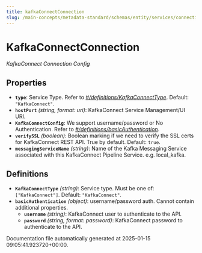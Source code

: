 ```yaml
---
title: kafkaConnectConnection
slug: /main-concepts/metadata-standard/schemas/entity/services/connections/pipeline/kafkaconnectconnection
---
```


# KafkaConnectConnection

*KafkaConnect Connection Config*

## Properties

- **`type`**: Service Type. Refer to *[#/definitions/KafkaConnectType](#definitions/KafkaConnectType)*. Default: `"KafkaConnect"`.
- **`hostPort`** *(string, format: uri)*: KafkaConnect Service Management/UI URI.
- **`KafkaConnectConfig`**: We support username/password or No Authentication. Refer to *[#/definitions/basicAuthentication](#definitions/basicAuthentication)*.
- **`verifySSL`** *(boolean)*: Boolean marking if we need to verify the SSL certs for KafkaConnect REST API. True by default. Default: `true`.
- **`messagingServiceName`** *(string)*: Name of the Kafka Messaging Service associated with this KafkaConnect Pipeline Service. e.g. local_kafka.
## Definitions

- **`KafkaConnectType`** *(string)*: Service type. Must be one of: `["KafkaConnect"]`. Default: `"KafkaConnect"`.
- **`basicAuthentication`** *(object)*: username/password auth. Cannot contain additional properties.
  - **`username`** *(string)*: KafkaConnect user to authenticate to the API.
  - **`password`** *(string, format: password)*: KafkaConnect password to authenticate to the API.


Documentation file automatically generated at 2025-01-15 09:05:41.923720+00:00.
